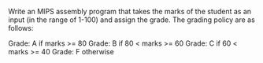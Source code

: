 Write an MIPS assembly program that takes the marks of the
student as an input (in the range of 1-100) and assign the grade. The grading policy are as follows:

Grade: A if marks >= 80
Grade: B if 80 < marks >= 60
Grade: C if 60 < marks >= 40
Grade: F otherwise